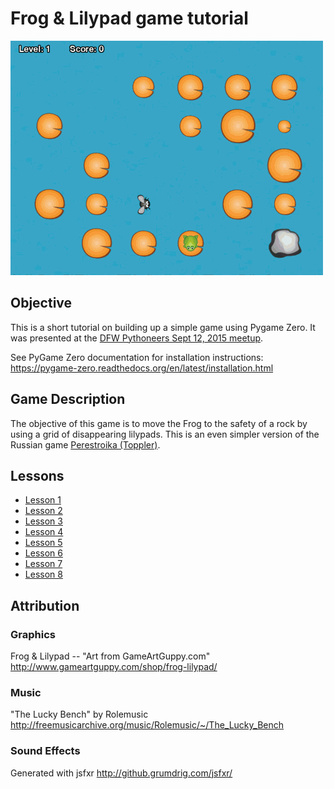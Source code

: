 # Frog & Lilypad game tutorial

![Game Clip](docs/images/game_clip.gif?raw=true)

## Objective
This is a short tutorial on building up a simple game using Pygame Zero. It
was presented at the [DFW Pythoneers Sept 12, 2015 meetup](http://www.meetup.com/dfwpython/events/222577053/).

See PyGame Zero documentation for installation instructions:  
https://pygame-zero.readthedocs.org/en/latest/installation.html

## Game Description
The objective of this game is to move the Frog to the safety of a rock by
using a grid of disappearing lilypads. This is an even simpler version of
the Russian game [Perestroika (Toppler)](https://en.wikipedia.org/wiki/Perestroika_(video_game)).

## Lessons

- [Lesson 1](lesson1/readme.md)
- [Lesson 2](lesson2/readme.md)
- [Lesson 3](lesson3/readme.md)
- [Lesson 4](lesson4/readme.md)
- [Lesson 5](lesson5/readme.md)
- [Lesson 6](lesson6/readme.md)
- [Lesson 7](lesson7/readme.md)
- [Lesson 8](lesson7/readme.md)

## Attribution

### Graphics
  Frog & Lilypad -- "Art from GameArtGuppy.com"
  http://www.gameartguppy.com/shop/frog-lilypad/

### Music
  "The Lucky Bench" by Rolemusic
  http://freemusicarchive.org/music/Rolemusic/~/The_Lucky_Bench

### Sound Effects
  Generated with jsfxr
  http://github.grumdrig.com/jsfxr/
